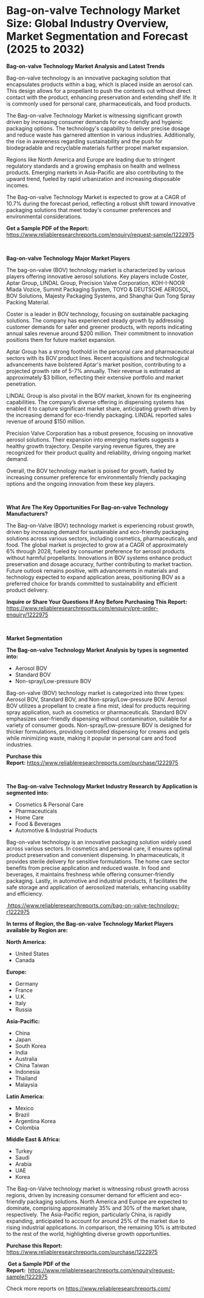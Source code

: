 <p><h1>Bag-on-valve Technology Market Size: Global Industry Overview, Market Segmentation and Forecast (2025 to 2032)</h1></p><p><strong>Bag-on-valve Technology Market Analysis and Latest Trends</strong></p>
<p><p>Bag-on-valve technology is an innovative packaging solution that encapsulates products within a bag, which is placed inside an aerosol can. This design allows for a propellant to push the contents out without direct contact with the product, enhancing preservation and extending shelf life. It is commonly used for personal care, pharmaceuticals, and food products.</p><p>The Bag-on-valve Technology Market is witnessing significant growth driven by increasing consumer demands for eco-friendly and hygienic packaging options. The technology's capability to deliver precise dosage and reduce waste has garnered attention in various industries. Additionally, the rise in awareness regarding sustainability and the push for biodegradable and recyclable materials further propel market expansion.</p><p>Regions like North America and Europe are leading due to stringent regulatory standards and a growing emphasis on health and wellness products. Emerging markets in Asia-Pacific are also contributing to the upward trend, fueled by rapid urbanization and increasing disposable incomes.</p><p>The Bag-on-valve Technology Market is expected to grow at a CAGR of 10.7% during the forecast period, reflecting a robust shift toward innovative packaging solutions that meet today's consumer preferences and environmental considerations.</p></p>
<p><strong>Get a Sample PDF of the Report:&nbsp;</strong> <a href="https://www.reliableresearchreports.com/enquiry/request-sample/1222975?utm_campaign=2477&utm_medium=2&utm_source=Github&utm_content=ia&utm_term=02032025&utm_id=bag-on-valve-technology">https://www.reliableresearchreports.com/enquiry/request-sample/1222975</a></p>
<p>&nbsp;</p>
<p><strong>Bag-on-valve Technology Major Market Players</strong></p>
<p><p>The bag-on-valve (BOV) technology market is characterized by various players offering innovative aerosol solutions. Key players include Coster, Aptar Group, LINDAL Group, Precision Valve Corporation, KOH-I-NOOR Mlada Vozice, Summit Packaging System, TOYO & DEUTSCHE AEROSOL, BOV Solutions, Majesty Packaging Systems, and Shanghai Qun Tong Spray Packing Material.</p><p>Coster is a leader in BOV technology, focusing on sustainable packaging solutions. The company has experienced steady growth by addressing customer demands for safer and greener products, with reports indicating annual sales revenue around $200 million. Their commitment to innovation positions them for future market expansion.</p><p>Aptar Group has a strong foothold in the personal care and pharmaceutical sectors with its BOV product lines. Recent acquisitions and technological advancements have bolstered Aptar's market position, contributing to a projected growth rate of 5-7% annually. Their revenue is estimated at approximately $3 billion, reflecting their extensive portfolio and market penetration.</p><p>LINDAL Group is also pivotal in the BOV market, known for its engineering capabilities. The company’s diverse offering in dispensing systems has enabled it to capture significant market share, anticipating growth driven by the increasing demand for eco-friendly packaging. LINDAL reported sales revenue of around $150 million.</p><p>Precision Valve Corporation has a robust presence, focusing on innovative aerosol solutions. Their expansion into emerging markets suggests a healthy growth trajectory. Despite varying revenue figures, they are recognized for their product quality and reliability, driving ongoing market demand.</p><p>Overall, the BOV technology market is poised for growth, fueled by increasing consumer preference for environmentally friendly packaging options and the ongoing innovation from these key players.</p></p>
<p>&nbsp;</p>
<p><strong>What Are The Key Opportunities For Bag-on-valve Technology Manufacturers?</strong></p>
<p><p>The Bag-on-Valve (BOV) technology market is experiencing robust growth, driven by increasing demand for sustainable and eco-friendly packaging solutions across various sectors, including cosmetics, pharmaceuticals, and food. The global market is projected to grow at a CAGR of approximately 6% through 2028, fueled by consumer preference for aerosol products without harmful propellants. Innovations in BOV systems enhance product preservation and dosage accuracy, further contributing to market traction. Future outlook remains positive, with advancements in materials and technology expected to expand application areas, positioning BOV as a preferred choice for brands committed to sustainability and efficient product delivery.</p></p>
<p><strong>Inquire or Share Your Questions If Any Before Purchasing This Report:</strong> <a href="https://www.reliableresearchreports.com/enquiry/pre-order-enquiry/1222975?utm_campaign=2477&utm_medium=2&utm_source=Github&utm_content=ia&utm_term=02032025&utm_id=bag-on-valve-technology">https://www.reliableresearchreports.com/enquiry/pre-order-enquiry/1222975</a></p>
<p>&nbsp;</p>
<p><strong>Market Segmentation</strong></p>
<p><strong>The Bag-on-valve Technology Market Analysis by types is segmented into:</strong></p>
<p><ul><li>Aerosol BOV</li><li>Standard BOV</li><li>Non-spray/Low-pressure BOV</li></ul></p>
<p><p>Bag-on-valve (BOV) technology market is categorized into three types: Aerosol BOV, Standard BOV, and Non-spray/Low-pressure BOV. Aerosol BOV utilizes a propellant to create a fine mist, ideal for products requiring spray application, such as cosmetics or pharmaceuticals. Standard BOV emphasizes user-friendly dispensing without contamination, suitable for a variety of consumer goods. Non-spray/Low-pressure BOV is designed for thicker formulations, providing controlled dispensing for creams and gels while minimizing waste, making it popular in personal care and food industries.</p></p>
<p><strong>Purchase this Report:&nbsp;</strong><a href="https://www.reliableresearchreports.com/purchase/1222975?utm_campaign=2477&utm_medium=2&utm_source=Github&utm_content=ia&utm_term=02032025&utm_id=bag-on-valve-technology">https://www.reliableresearchreports.com/purchase/1222975</a></p>
<p>&nbsp;</p>
<p><strong>The Bag-on-valve Technology Market Industry Research by Application is segmented into:</strong></p>
<p><ul><li>Cosmetics & Personal Care</li><li>Pharmaceuticals</li><li>Home Care</li><li>Food & Beverages</li><li>Automotive & Industrial Products</li></ul></p>
<p><p>Bag-on-valve technology is an innovative packaging solution widely used across various sectors. In cosmetics and personal care, it ensures optimal product preservation and convenient dispensing. In pharmaceuticals, it provides sterile delivery for sensitive formulations. The home care sector benefits from precise application and reduced waste. In food and beverages, it maintains freshness while offering consumer-friendly packaging. Lastly, in automotive and industrial products, it facilitates the safe storage and application of aerosolized materials, enhancing usability and efficiency.</p></p>
<p><a href="https://www.reliableresearchreports.com/bag-on-valve-technology-r1222975?utm_campaign=2477&utm_medium=2&utm_source=Github&utm_content=ia&utm_term=02032025&utm_id=bag-on-valve-technology">&nbsp;https://www.reliableresearchreports.com/bag-on-valve-technology-r1222975</a></p>
<p><strong>In terms of Region, the Bag-on-valve Technology Market Players available by Region are:</strong></p>
<p>
    <p> <strong> North America: </strong>
        <ul>
            <li>United States</li>
            <li>Canada</li>
        </ul>
        </p> 
    <p> <strong> Europe: </strong>
        <ul>
            <li>Germany</li>
            <li>France</li>
            <li>U.K.</li>
            <li>Italy</li>
            <li>Russia</li>
        </ul>
        </p> 
    <p> <strong> Asia-Pacific: </strong>
        <ul>
            <li>China</li>
            <li>Japan</li>
            <li>South Korea</li>
            <li>India</li>
            <li>Australia</li>
            <li>China Taiwan</li>
            <li>Indonesia</li>
            <li>Thailand</li>
            <li>Malaysia</li>
        </ul>
        </p> 
    <p> <strong> Latin America: </strong>
        <ul>
            <li>Mexico</li>
            <li>Brazil</li>
            <li>Argentina Korea</li>
            <li>Colombia</li>
        </ul>
        </p> 
    <p> <strong> Middle East & Africa: </strong>
        <ul>
            <li>Turkey</li>
            <li>Saudi</li>
            <li>Arabia</li>
            <li>UAE</li>
            <li>Korea</li>
        </ul>
    </p>
    </p>
<p><p>The Bag-on-Valve technology market is witnessing robust growth across regions, driven by increasing consumer demand for efficient and eco-friendly packaging solutions. North America and Europe are expected to dominate, comprising approximately 35% and 30% of the market share, respectively. The Asia-Pacific region, particularly China, is rapidly expanding, anticipated to account for around 25% of the market due to rising industrial applications. In comparison, the remaining 10% is attributed to the rest of the world, highlighting diverse growth opportunities.</p></p>
<p><strong>Purchase this Report: </strong><a href="https://www.reliableresearchreports.com/purchase/1222975?utm_campaign=2477&utm_medium=2&utm_source=Github&utm_content=ia&utm_term=02032025&utm_id=bag-on-valve-technology">https://www.reliableresearchreports.com/purchase/1222975</a></p>
<p>&nbsp;<strong>Get a Sample PDF of the Report:&nbsp;&nbsp;</strong><a href="https://www.reliableresearchreports.com/enquiry/request-sample/1222975?utm_campaign=2477&utm_medium=2&utm_source=Github&utm_content=ia&utm_term=02032025&utm_id=bag-on-valve-technology">https://www.reliableresearchreports.com/enquiry/request-sample/1222975</a></p>
<p><strong></strong></p>
<p>Check more reports on <a href="https://www.reliableresearchreports.com/?utm_campaign=2477&utm_medium=2&utm_source=Github&utm_content=ia&utm_term=02032025&utm_id=bag-on-valve-technology">https://www.reliableresearchreports.com/</a></p>